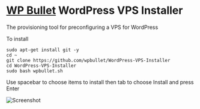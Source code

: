 # [WP Bullet](https://wp-bullet.com) WordPress VPS Installer
The provisioning tool for preconfiguring a VPS for WordPress

To install

    sudo apt-get install git -y
    cd ~
    git clone https://github.com/wpbullet/WordPress-VPS-Installer
    cd WordPress-VPS-Installer
    sudo bash wpbullet.sh
    
Use spacebar to choose items to install then tab to choose Install and press Enter

![Screenshot](http://i.imgur.com/b38CScy.png)

